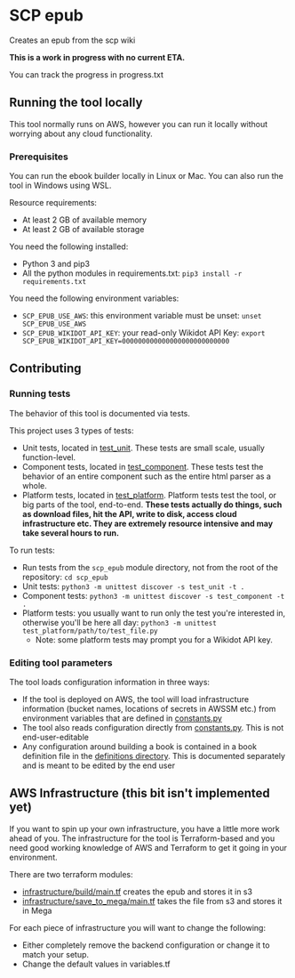 # SCP epub

Creates an epub from the scp wiki

**This is a work in progress with no current ETA.**

You can track the progress in progress.txt

## Running the tool locally

This tool normally runs on AWS, however you can run it locally without worrying about any cloud functionality.

### Prerequisites

You can run the ebook builder locally in Linux or Mac. You can also run the tool in Windows using WSL.

Resource requirements:

* At least 2 GB of available memory
* At least 2 GB of available storage

You need the following installed:

* Python 3 and pip3
* All the python modules in requirements.txt: `pip3 install -r requirements.txt`

You need the following environment variables:

* `SCP_EPUB_USE_AWS`: this environment variable must be unset: `unset SCP_EPUB_USE_AWS`
* `SCP_EPUB_WIKIDOT_API_KEY`: your read-only Wikidot API Key: `export SCP_EPUB_WIKIDOT_API_KEY=000000000000000000000000000`

## Contributing

### Running tests

The behavior of this tool is documented via tests.

This project uses 3 types of tests:

* Unit tests, located in [test_unit](/scp_epub/test_unit). These tests are small scale, usually function-level.
* Component tests, located in [test_component](/scp_epub/test_component). These tests test the behavior of an entire component such as the entire html parser as a whole.
* Platform tests, located in [test_platform](/scp_epub/test_platform). Platform tests test the tool, or big parts of the tool, end-to-end. **These tests actually do things, such as download files, hit the API, write to disk, access cloud infrastructure etc. They are extremely resource intensive and may take several hours to run.**

To run tests:

* Run tests from the `scp_epub` module directory, not from the root of the repository: `cd scp_epub`
* Unit tests: `python3 -m unittest discover -s test_unit -t .`
* Component tests: `python3 -m unittest discover -s test_component -t .`
* Platform tests: you usually want to run only the test you're interested in, otherwise you'll be here all day: `python3 -m unittest test_platform/path/to/test_file.py`
  * Note: some platform tests may prompt you for a Wikidot API key.

### Editing tool parameters

The tool loads configuration information in three ways:

* If the tool is deployed on AWS, the tool will load infrastructure information (bucket names, locations of secrets in AWSSM etc.) from environment variables that are defined in [constants.py](/scp_epub/constants.py)
* The tool also reads configuration directly from [constants.py](/scp_epub/constants.py). This is not end-user-editable
* Any configuration around building a book is contained in a book definition file in the [definitions directory](/definitions). This is documented separately and is meant to be edited by the end user

## AWS Infrastructure (this bit isn't implemented yet)

If you want to spin up your own infrastructure, you have a little more work ahead of you. The infrastructure for the tool is Terraform-based and you need good working knowledge of AWS and Terraform to get it going in your environment.

There are two terraform modules:

* [infrastructure/build/main.tf](/infrastructure/build/main.tf) creates the epub and stores it in s3
* [infrastructure/save_to_mega/main.tf](/infrastructure/save_to_mega/main.tf) takes the file from s3 and stores it in Mega

For each piece of infrastructure you will want to change the following:

* Either completely remove the backend configuration or change it to match your setup.
* Change the default values in variables.tf
